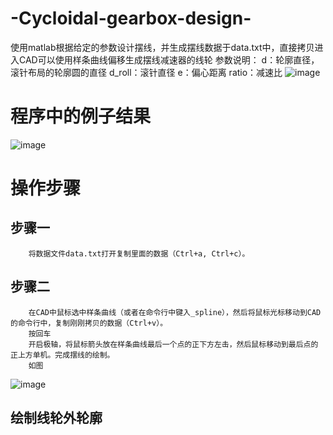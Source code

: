 # -Cycloidal-gearbox-design-
使用matlab根据给定的参数设计摆线，并生成摆线数据于data.txt中，直接拷贝进入CAD可以使用样条曲线偏移生成摆线减速器的线轮
参数说明：
d：轮廓直径，滚针布局的轮廓圆的直径
d_roll：滚针直径
e：偏心距离
ratio：减速比
![image](https://github.com/yuan5/-Cycloidal-gearbox-design-/blob/main/image/dwg.PNG)

# 程序中的例子结果
![image](https://github.com/yuan5/-Cycloidal-gearbox-design-/blob/main/image/untitled.jpg)

# 操作步骤
## 步骤一
        将数据文件data.txt打开复制里面的数据（Ctrl+a, Ctrl+c）。
## 步骤二
        在CAD中鼠标选中样条曲线（或者在命令行中键入_spline），然后将鼠标光标移动到CAD的命令行中，复制刚刚拷贝的数据（Ctrl+v）。
        按回车
        开启极轴，将鼠标箭头放在样条曲线最后一个点的正下方左击，然后鼠标移动到最后点的正上方单机。完成摆线的绘制。
        如图
![image](https://github.com/yuan5/-Cycloidal-gearbox-design-/blob/main/image/lunguo.PNG)
## 绘制线轮外轮廓

        
